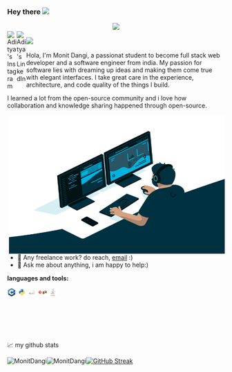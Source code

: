 ### Hey there <img src="https://media.giphy.com/media/hvRJCLFzcasrR4ia7z/giphy.gif" width="25px">
<div id="header" align="center">
  <img src="https://media.giphy.com/media/M9gbBd9nbDrOTu1Mqx/giphy.gif" width="100"/>
</div>
<a href="https://www.instagram.com/btw_its_monit/">
  <img align="left" alt="Aditya's Instagram" width="22px" src="https://raw.githubusercontent.com/hussainweb/hussainweb/main/icons/instagram.png" />
</a>

<a href="https://www.linkedin.com/in/monitdangi/">
  <img align="left" alt="Aditya's LinkedIn" width="22px" src="https://raw.githubusercontent.com/peterthehan/peterthehan/master/assets/linkedin.svg" />
</a>

![](https://komarev.com/ghpvc/?username=adityagupta-16&style=flat-square&color=brightgreen)

Hola, I'm Monit Dangi, a passionat student to become full stack web developer and a software engineer from india. My passion for software lies with dreaming up ideas and making them come true with elegant interfaces. I take great care in the experience, architecture, and code quality of the things I build.

I learned a lot from the open-source community and i love how collaboration and knowledge sharing happened through open-source.


  <img align="right" alt="GIF" src="https://github.com/adityagupta-16/adityagupta-16/blob/main/code.gif" width="500" height="320" />
  
- 💼 Any freelance work? do reach, [email](mailto:monitdangi2562@gmail.com) :)
- 💬 Ask me about anything, i am happy to help:)

**languages and tools:**  

<code><img height="20" src="https://raw.githubusercontent.com/github/explore/80688e429a7d4ef2fca1e82350fe8e3517d3494d/topics/cpp/cpp.png"></code>
<code><img height="20" src="https://raw.githubusercontent.com/github/explore/80688e429a7d4ef2fca1e82350fe8e3517d3494d/topics/python/python.png"></code>
<code><img height="20" src="https://raw.githubusercontent.com/github/explore/80688e429a7d4ef2fca1e82350fe8e3517d3494d/topics/mysql/mysql.png"></code>
<code><img height="20" src="https://raw.githubusercontent.com/github/explore/80688e429a7d4ef2fca1e82350fe8e3517d3494d/topics/git/git.png"></code>
<code><img height="20" src="https://raw.githubusercontent.com/github/explore/80688e429a7d4ef2fca1e82350fe8e3517d3494d/topics/java/java.png"></code>

<br>
<br>
<br>
<br>
<br>
📈 my github stats
 <p><img align="left" src="https://github-readme-stats.vercel.app/api/top-langs?username=MonitDangi&show_icons=true&locale=en&layout=compact" alt="MonitDangi" /></p>
<p><img align="left" src="https://github-readme-stats.vercel.app/api?username=MonitDangi&show_icons=true&theme=gotham" alt="MonitDangi" /></p>
  
  [![GitHub Streak](http://github-readme-streak-stats.herokuapp.com?user=MonitDangi&theme=dark&background=000000)](https://git.io/streak-stats)
